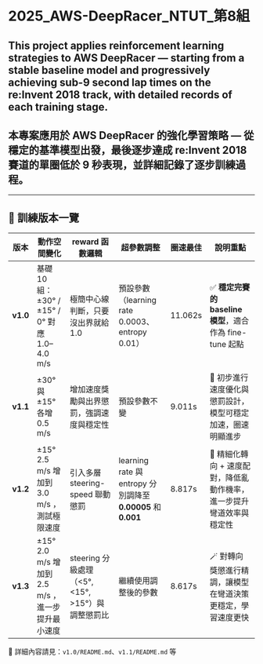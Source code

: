 # 2025_AWS-DeepRacer_NTUT_第8組

## This project applies reinforcement learning strategies to AWS DeepRacer — starting from a stable baseline model and progressively achieving sub-9 second lap times on the re:Invent 2018 track, with detailed records of each training stage.

## 本專案應用於 AWS DeepRacer 的強化學習策略 — 從穩定的基準模型出發，最後逐步達成 re:Invent 2018 賽道的單圈低於 9 秒表現，並詳細記錄了逐步訓練過程。

---



## 🧪 訓練版本一覽

| 版本       | 動作空間變化                                  | reward 函數邏輯                          | 超參數調整                         | 圈速最佳    | 說明重點                                      |
| -------- | --------------------------------------- | ------------------------------------ | ----------------------------- | ------- | ----------------------------------------- |
| **v1.0** | 基礎 10 組：±30° / ±15° / 0° 對應 1.0–4.0 m/s | 極簡中心線判斷，只要沒出界就給 1.0                  | 預設參數（learning rate 0.0003、entropy 0.01）  | 11.062s | ✅ **穩定完賽的 baseline 模型**，適合作為 fine-tune 起點 |
| **v1.1** | ±30° 與 ±15° 各增 0.5 m/s                  | 增加速度獎勵與出界懲罰，強調速度與穩定性                 | 預設參數不變     | 9.011s  | 🔧 初步進行速度優化與懲罰設計，模型可穩定加速，圈速明顯進步           |
| **v1.2** | ±15°  2.5 m/s 增加到 3.0 m/s ，測試極限速度           | 引入多層 steering-speed 聯動懲罰             | learning rate 與 entropy 分別調降至 **0.00005**  和  **0.001**    | 8.817s  | 🧠 精細化轉向 + 速度配對，降低亂動作機率，進一步提升彎道效率與穩定性     |
| **v1.3** | ±15°  2.0 m/s 增加到 2.5 m/s ，進一步提升最小速度    | steering 分級處理（<5°, <15°, >15°）與調整懲罰比 | 繼續使用調整後的參數 | 8.617s  | 🪄 對轉向獎懲進行精調，讓模型在彎道決策更穩定，學習速度更快           |




📄 詳細內容請見：`v1.0/README.md`、`v1.1/README.md` 等
